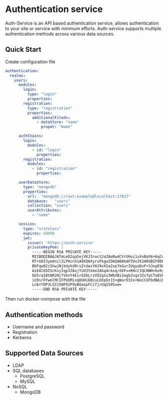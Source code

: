 # Authentication service

Auth-Service is an API based authentication service, allows authentication to your site or service with minimum efforts. 
Auth-service supports multiple authentication methods across various data sources.

## Quick Start

Create configuration file

```yaml
authentication:
  realms:
    users:
      modules:
        login:
          type: "login"
          properties:
        registration:
          type: "registration"
          properties:
            additionalFileds:
              - dataStore: "name"
                propmt: "Name"

      authChains:
        login:
          modules:
            - id: "login"
              properties:
        registration:
          modules:
            - id: "registration"
              properties:

      userDataStore:
        type: "mongodb"
        properties:
          url:  "mongodb://root:example@localhost:27017"
          database:   "users"
          collection: "users"
          userAttributes:
            - "name"

      session:
        type: "stateless"
        expires: 60000
        jwt:
          issuer: 'https://auth-service'
          privateKeyPem: |
            -----BEGIN RSA PRIVATE KEY-----
            MIIBOQIBAAJATmLeD2qa5ejVKJ3rwcSJaZAeRw4CVrUHvi1uVvBah6+6qCdjvH8N
            RT+GOI3ymdnilILPHcn51A0XQAXyrvFkgwIDAQABAkAPZUvIK2ARGBIF0D6l6Dw1
            B6Fqw02iShwjNjkdykd9rsZ+UwsYHJ9xXSa2xp7eGurIUqyaDxF+53xpE9AH72PB
            AiEAlEOIScKvyIqp3ZAxjYUd3feke2AGq4ckoq/dXFvxKHcCIQCHWH+6xKyXqaDL
            bG5rq18VQR2Nj7VknY4Eir6Z6LrzVQIgSz3WbXBi2wgb2ngx3ZsfpCToEUCTQftM
            iU9srFFwmlMCIFPUbMixqHUHi6BzuLDXpDz15+gWarO3Io+NoCCUFbdBAiEAinVf
            Lnb+YDP3L5ZzSNF92P9yBQaopFCifjrUqSS85uw=
            -----END RSA PRIVATE KEY-----
```

Then run docker-compose with the file


 
## Authentication methods
* Username and password
* Registration
* Kerberos

## Supported Data Sources
* LDAP
* SQL databases
    * PostgreSQL
    * MySQL
* NoSQL
    * MongoDB
    




 